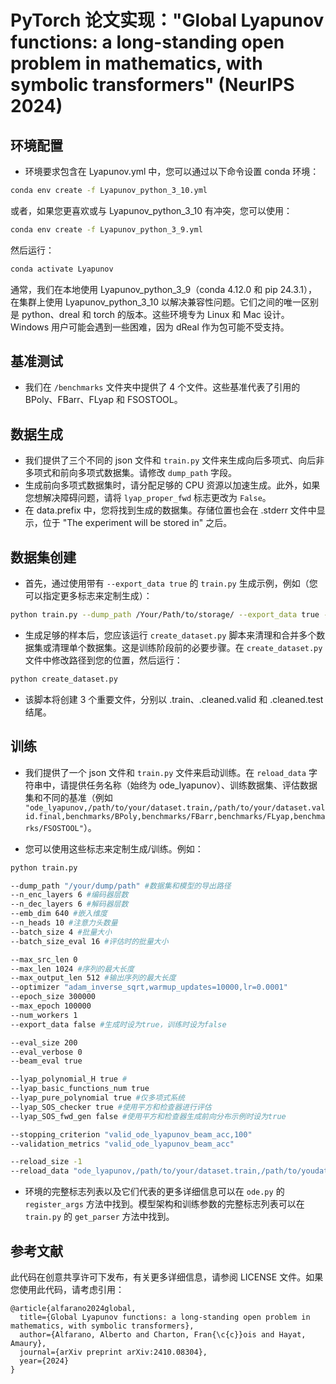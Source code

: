 # PyTorch 论文实现："Global Lyapunov functions: a long-standing open problem in mathematics, with symbolic transformers" (NeurIPS 2024)

## 环境配置
- 环境要求包含在 Lyapunov.yml 中，您可以通过以下命令设置 conda 环境：
```bash
conda env create -f Lyapunov_python_3_10.yml
```
或者，如果您更喜欢或与 Lyapunov_python_3_10 有冲突，您可以使用：
```bash
conda env create -f Lyapunov_python_3_9.yml
```
然后运行：
```bash
conda activate Lyapunov
```

通常，我们在本地使用 Lyapunov_python_3_9（conda 4.12.0 和 pip 24.3.1），在集群上使用 Lyapunov_python_3_10 以解决兼容性问题。它们之间的唯一区别是 python、dreal 和 torch 的版本。这些环境专为 Linux 和 Mac 设计。Windows 用户可能会遇到一些困难，因为 dReal 作为包可能不受支持。

## 基准测试
- 我们在 `/benchmarks` 文件夹中提供了 4 个文件。这些基准代表了引用的 BPoly、FBarr、FLyap 和 FSOSTOOL。

## 数据生成
- 我们提供了三个不同的 json 文件和 `train.py` 文件来生成向后多项式、向后非多项式和前向多项式数据集。请修改 `dump_path` 字段。
- 生成前向多项式数据集时，请分配足够的 CPU 资源以加速生成。此外，如果您想解决障碍问题，请将 `lyap_proper_fwd` 标志更改为 `False`。
- 在 data.prefix 中，您将找到生成的数据集。存储位置也会在 .stderr 文件中显示，位于 "The experiment will be stored in" 之后。

## 数据集创建
- 首先，通过使用带有 `--export_data true` 的 `train.py` 生成示例，例如（您可以指定更多标志来定制生成）：
```bash
python train.py --dump_path /Your/Path/to/storage/ --export_data true --cpu true --reload_data '' --env_base_seed -1  --num_workers 20
```

- 生成足够的样本后，您应该运行 `create_dataset.py` 脚本来清理和合并多个数据集或清理单个数据集。这是训练阶段前的必要步骤。在 `create_dataset.py` 文件中修改路径到您的位置，然后运行：
```bash
python create_dataset.py
```
- 该脚本将创建 3 个重要文件，分别以 .train、.cleaned.valid 和 .cleaned.test 结尾。

## 训练
- 我们提供了一个 json 文件和 `train.py` 文件来启动训练。在 `reload_data` 字符串中，请提供任务名称（始终为 ode_lyapunov）、训练数据集、评估数据集和不同的基准（例如 `"ode_lyapunov,/path/to/your/dataset.train,/path/to/your/dataset.valid.final,benchmarks/BPoly,benchmarks/FBarr,benchmarks/FLyap,benchmarks/FSOSTOOL"`）。

- 您可以使用这些标志来定制生成/训练。例如：
```bash
python train.py

--dump_path "/your/dump/path" #数据集和模型的导出路径
--n_enc_layers 6 #编码器层数
--n_dec_layers 6 #解码器层数
--emb_dim 640 #嵌入维度
--n_heads 10 #注意力头数量
--batch_size 4 #批量大小
--batch_size_eval 16 #评估时的批量大小

--max_src_len 0
--max_len 1024 #序列的最大长度
--max_output_len 512 #输出序列的最大长度
--optimizer "adam_inverse_sqrt,warmup_updates=10000,lr=0.0001"
--epoch_size 300000
--max_epoch 100000
--num_workers 1
--export_data false #生成时设为true，训练时设为false

--eval_size 200
--eval_verbose 0
--beam_eval true

--lyap_polynomial_H true #
--lyap_basic_functions_num true
--lyap_pure_polynomial true #仅多项式系统
--lyap_SOS_checker true #使用平方和检查器进行评估
--lyap_SOS_fwd_gen false #使用平方和检查器生成前向分布示例时设为true

--stopping_criterion "valid_ode_lyapunov_beam_acc,100"
--validation_metrics "valid_ode_lyapunov_beam_acc"

--reload_size -1
--reload_data "ode_lyapunov,/path/to/your/dataset.train,/path/to/youdataset.valid.final,benchmarks/BPoly,benchmarks/FBarr,benchmarks/FLyap,benchmarks/FSOSTOOL" #任务，然后是训练数据集、有效数据集和测试数据集
```
- 环境的完整标志列表以及它们代表的更多详细信息可以在 `ode.py` 的 `register_args` 方法中找到。模型架构和训练参数的完整标志列表可以在 `train.py` 的 `get_parser` 方法中找到。

## 参考文献
此代码在创意共享许可下发布，有关更多详细信息，请参阅 LICENSE 文件。如果您使用此代码，请考虑引用：

```  
@article{alfarano2024global,
  title={Global Lyapunov functions: a long-standing open problem in mathematics, with symbolic transformers},
  author={Alfarano, Alberto and Charton, Fran{\c{c}}ois and Hayat, Amaury},
  journal={arXiv preprint arXiv:2410.08304},
  year={2024}
}
```